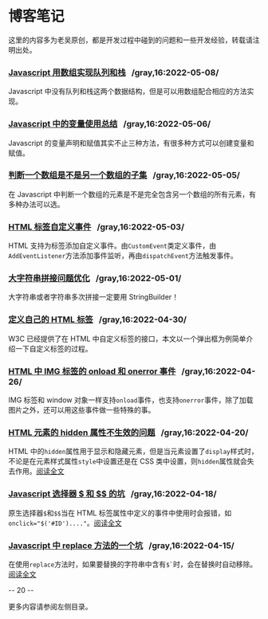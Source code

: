 # 博客笔记

这里的内容多为老吴原创，都是开发过程中碰到的问题和一些开发经验，转载请注明出处。

### [Javascript 用数组实现队列和栈](/blog/20220508-array-queue-stack.md) &nbsp; /gray,16:2022-05-08/

Javascript 中没有队列和栈这两个数据结构，但是可以用数组配合相应的方法实现。

### [Javascript 中的变量使用总结](/blog/20220506-variable.md) &nbsp; /gray,16:2022-05-06/

Javascript 的变量声明和赋值其实不止三种方法，有很多种方式可以创建变量和赋值。

### [判断一个数组是不是另一个数组的子集](/blog/20220505-subset.md)  &nbsp; /gray,16:2022-05-05/

在 Javascript 中判断一个数组的元素是不是完全包含另一个数组的所有元素，有多种办法可以选。

### [HTML 标签自定义事件](/blog/20220503-custom-event.md) &nbsp; /gray,16:2022-05-03/

HTML 支持为标签添加自定义事件。由`CustomEvent`类定义事件，由`AddEventListener`方法添加事件监听，再由`dispatchEvent`方法触发事件。

### [大字符串拼接问题优化](/blog/20220501-string-builder.md) &nbsp; /gray,16:2022-05-01/

大字符串或者字符串多次拼接一定要用 StringBuilder！

### [定义自己的 HTML 标签](/blog/20220430-custom-element.md) &nbsp; /gray,16:2022-04-30/

W3C 已经提供了在 HTML 中自定义标签的接口，本文以一个弹出框为例简单介绍一下自定义标签的过程。

### [HTML 中 IMG 标签的 onload 和 onerror 事件](/blog/20220426-image.md) &nbsp; /gray,16:2022-04-26/

IMG 标签和 window 对象一样支持`onload`事件，也支持`onerror`事件，除了加载图片之外，还可以用这些事件做一些特殊的事。

### [HTML 元素的 hidden 属性不生效的问题](/blog/2022420-hidden.md) &nbsp; /gray,16:2022-04-20/

HTML 中的`hidden`属性用于显示和隐藏元素，但是当元素设置了`display`样式时，不论是在元素样式属性`style`中设置还是在 CSS 类中设置，则`hidden`属性就会失去作用。[阅读全文](/blog/2022420-hidden.md)

### [Javascript 选择器 $ 和 $$ 的坑](/blog/20220418-selector.md) &nbsp; /gray,16:2022-04-18/

原生选择器`$`和`$$`当在 HTML 标签属性中定义的事件中使用时会报错，如`onclick="$('#ID')...."`。[阅读全文](/blog/20220418-selector.md)

### [Javascript 中 replace 方法的一个坑](/blog/20220415-replace.md) &nbsp; /gray,16:2022-04-15/

在使用`replace`方法时，如果要替换的字符串中含有<code>$\`</code>时，会在替换时自动移除。[阅读全文](/blog/20220415-replace.md)

-- 20 --

更多内容请参阅左侧目录。